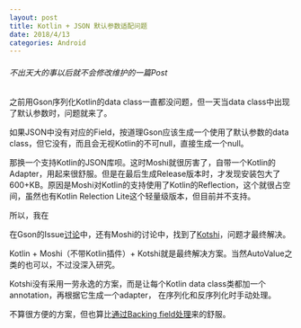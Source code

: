```yaml
---
layout: post
title: Kotlin + JSON 默认参数适配问题
date: 2018/4/13
categories: Android
---
```


###### 不出天大的事以后就不会修改维护的一篇Post

之前用Gson序列化Kotlin的data class一直都没问题，但一天当data class中出现了默认参数时，问题就来了。

如果JSON中没有对应的Field，按道理Gson应该生成一个使用了默认参数的data class，但它没有，而且会无视Kotlin的不可null，直接生成一个null。

那换一个支持Kotlin的JSON库呗。这时Moshi就很厉害了，自带一个Kotlin的Adapter，用起来很舒服。但是在最后生成Release版本时，才发现安装包大了600+KB。原因是Moshi对Kotlin的支持使用了Kotlin的Reflection，这个就很占空间，虽然也有Kotlin Relection Lite这个轻量级版本，但目前并不支持。

所以，我在

<!--more-->

在Gson的Issue[讨论](https://github.com/google/gson/issues/1148)中，还有Moshi的讨论中，找到了[Kotshi](https://github.com/ansman/kotshi)，问题才最终解决。

Kotlin + Moshi（不带Kotlin插件）+ Kotshi就是最终解决方案。当然AutoValue之类的也可以，不过没深入研究。

Kotshi没有采用一劳永逸的方案，而是让每个Kotlin data class类都加一个annotation，再根据它生成一个adapter，
在序列化和反序列化时手动处理。

不算很方便的方案，但也算比[通过Backing field处理](https://medium.com/@MaxMello/most-elegant-way-of-using-gson-kotlin-with-default-values-and-null-safety-b6216ac5328c)来的舒服。